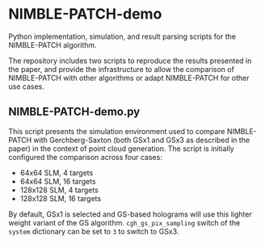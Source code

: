 # NIMBLE-PATCH-demo
Python implementation, simulation, and result parsing scripts for the NIMBLE-PATCH algorithm.

The repository includes two scripts to reproduce the results presented in the paper, and provide the infrastructure
to allow the comparison of NIMBLE-PATCH with other algorithms or adapt NIMBLE-PATCH for other use cases.

## NIMBLE-PATCH-demo.py
This script presents the simulation environment used to compare NIMBLE-PATCH with Gerchberg-Saxton (both GSx1 and GSx3 as described in the paper)
in the context of point cloud generation. The script is initially configured the comparison across four cases:

* 64x64 SLM, 4 targets
* 64x64 SLM, 16 targets
* 128x128 SLM, 4 targets
* 128x128 SLM, 16 targets

By default, GSx1 is selected and GS-based holograms will use this lighter weight variant of the GS algorithm.
`cgh_gs_pix_sampling` switch of the `system` dictionary can be set to `3` to switch to GSx3.
